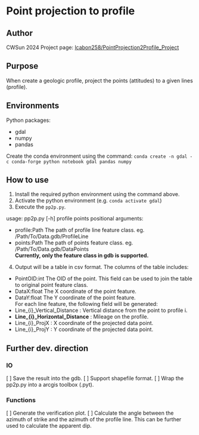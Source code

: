 # Point projection to profile  
  
## Author   
CWSun 2024 
Project page: [lcabon258/PointProjection2Profile_Project](https://github.com/lcabon258/PointProjection2Profile_Project)  
  
## Purpose  
When create a geologic profile, project the points (attitudes) to a given lines (profile).  
  
## Environments  
Python packages:  
* gdal   
* numpy  
* pandas  
    
Create the conda environment using the command: `conda create -n gdal -c conda-forge python notebook gdal pandas numpy`  
  
## How to use  
1. Install the required python environment using the command above.  
2. Activate the python environment (e.g. `conda activate gdal`)  
3. Execute the `pp2p.py`.
    
usage: pp2p.py [-h] profile points
positional arguments:
* profile:Path The path of profile line feature class. eg. /Path/To/Data.gdb/ProfileLine  
* points:Path The path of points feature class. eg. /Path/To/Data.gdb/DataPoints  
**Currently, only the feature class in gdb is supported.**  
  
4. Output will be a table in csv format. The columns of the table includes:
* PointOID:int The OID of the point. This field can be used to join the table to original point feature class.  
* DataX:float The X coordinate of the point feature.  
* DataY:float The Y coordinate of the point feature.  
For each line feature, the following field will be generated:
* Line_{i}_Vertical_Distance : Vertical distance from the point to profile i.
* **Line_{i}_Horizontal_Distance** : Mileage on the profile.
* Line_{i}_ProjX : X coordinate of the projected data point.
* Line_{i}_ProjY : Y coordinate of the projected data point.
  
## Further dev. direction
### IO
[ ] Save the result into the gdb.
[ ] Support shapefile format.
[ ] Wrap the pp2p.py into a arcgis toolbox (.pyt).
### Functions
[ ] Generate the verification plot.
[ ] Calculate the angle between the azimuth of strike and the azimuth of the profile line. This can be further used to calculate the apparent dip.